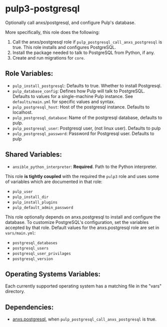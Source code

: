 pulp3-postgresql
================

Optionally call anxs/postgresql, and configure Pulp's database.

More specifically, this role does the following:

1. Call the anxs/postgresql role if `pulp_postgresql_call_anxs_postgresql` is
   true. This role installs and configures PostgreSQL.
2. Install the package needed to talk to PostgreSQL from Python, if any.
3. Create and run migrations for `core`.

Role Variables:
---------------

* `pulp_install_postgresql`: Defaults to true. Whether to install Postgresql.
* `pulp_database_config`: Defines how Pulp will talk to PostgreSQL. Defaults
  to values for a single-machine Pulp instance. See `defaults/main.yml` for
  specific values and syntax.
* `pulp_postgresql_host`: Host of the postgresql instance. Defaults to localhost.
* `pulp_postgresql_database`: Name of the postgresql database, defaults to pulp.
* `pulp_postgresql_user`: Postgresql user, (not linux user). Defaults to pulp
* `pulp_postgresql_password`: Password for Postgresql user. Defaults to pulp

Shared Variables:
-----------------

* `ansible_python_interpreter`: **Required**. Path to the Python interpreter.

This role **is tightly coupled** with the required the `pulp3` role and uses some of
variables which are documented in that role:

* `pulp_user`
* `pulp_install_dir`
* `pulp_install_plugins`
* `pulp_default_admin_password`


This role optionally depends on anxs.postgresql to install and configure the
database. To customize PostgreSQL's configuration, set the variables accepted by that
role. Default values for the anxs.postgresql role are set in `vars/main.yml`:

* `postgresql_databases`
* `postgresql_users`
* `postgresql_user_privilages`
* `postgresql_version`

Operating Systems Variables:
----------------------------

Each currently supported operating system has a matching file in the "vars"
directory.

Dependencies:
-------------

* [anxs.postgresql](https://galaxy.ansible.com/anxs/postgresql), when
  `pulp_postgresql_call_anxs_postgresql` is true.
